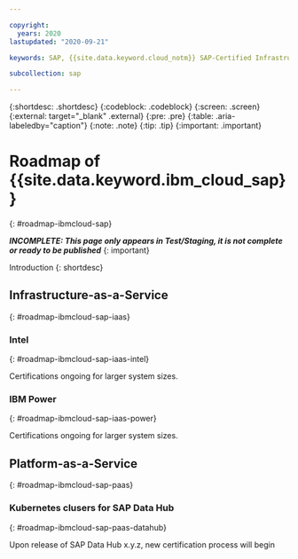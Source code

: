 ```yaml
---

copyright:
  years: 2020
lastupdated: "2020-09-21"

keywords: SAP, {{site.data.keyword.cloud_notm}} SAP-Certified Infrastructure, {{site.data.keyword.ibm_cloud_sap}}, SAP Workloads

subcollection: sap

---
```


{:shortdesc: .shortdesc}
{:codeblock: .codeblock}
{:screen: .screen}
{:external: target="_blank" .external}
{:pre: .pre}
{:table: .aria-labeledby="caption"}
{:note: .note}
{:tip: .tip}
{:important: .important}

# Roadmap of {{site.data.keyword.ibm_cloud_sap}}
{: #roadmap-ibmcloud-sap}

**_INCOMPLETE: This page only appears in Test/Staging, it is not complete or ready to be published_**
{: important}

Introduction
{: shortdesc}

## Infrastructure-as-a-Service
{: #roadmap-ibmcloud-sap-iaas}

### Intel
{: #roadmap-ibmcloud-sap-iaas-intel}

Certifications ongoing for larger system sizes.

### IBM Power
{: #roadmap-ibmcloud-sap-iaas-power}

Certifications ongoing for larger system sizes.


## Platform-as-a-Service 
{: #roadmap-ibmcloud-sap-paas}

### Kubernetes clusers for SAP Data Hub
{: #roadmap-ibmcloud-sap-paas-datahub}

Upon release of SAP Data Hub x.y.z, new certification process will begin

